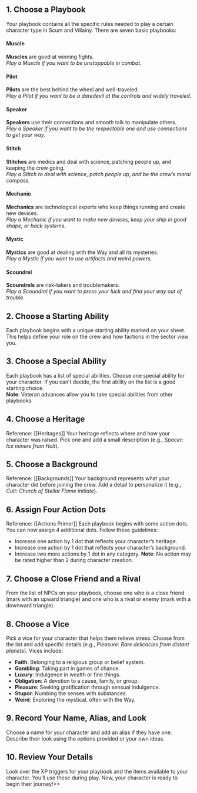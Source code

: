 ## 1. Choose a Playbook
Your playbook contains all the specific rules needed to play a certain character type in Scum and Villainy. There are seven basic playbooks:

#### Muscle
**Muscles** are good at winning fights.  
*Play a Muscle if you want to be unstoppable in combat.*

#### Pilot
**Pilots** are the best behind the wheel and well-traveled.  
*Play a Pilot if you want to be a daredevil at the controls and widely traveled.*

#### Speaker
**Speakers** use their connections and smooth talk to manipulate others.  
*Play a Speaker if you want to be the respectable one and use connections to get your way.*

#### Stitch
**Stitches** are medics and deal with science, patching people up, and keeping the crew going.  
*Play a Stitch to deal with science, patch people up, and be the crew’s moral compass.*

#### Mechanic
**Mechanics** are technological experts who keep things running and create new devices.  
*Play a Mechanic if you want to make new devices, keep your ship in good shape, or hack systems.*

#### Mystic
**Mystics** are good at dealing with the Way and all its mysteries.  
*Play a Mystic if you want to use artifacts and weird powers.*

#### Scoundrel
**Scoundrels** are risk-takers and troublemakers.  
*Play a Scoundrel if you want to press your luck and find your way out of trouble.*

## 2. Choose a Starting Ability
Each playbook begins with a unique starting ability marked on your sheet. This helps define your role on the crew and how factions in the sector view you.

## 3. Choose a Special Ability
Each playbook has a list of special abilities. Choose one special ability for your character. If you can’t decide, the first ability on the list is a good starting choice.  
**Note**: Veteran advances allow you to take special abilities from other playbooks.

## 4. Choose a Heritage
Reference: [[Heritages]]
Your heritage reflects where and how your character was raised. Pick one and add a small description (e.g., *Spacer: Ice miners from Holt*).

## 5. Choose a Background
Reference: [[Backgrounds]]
Your background represents what your character did before joining the crew. Add a detail to personalize it (e.g., *Cult: Church of Stellar Flame initiate*).

## 6. Assign Four Action Dots
Reference: [[Actions Primer]]
Each playbook begins with some action dots. You can now assign 4 additional dots. Follow these guidelines:
- Increase one action by 1 dot that reflects your character’s heritage.
- Increase one action by 1 dot that reflects your character’s background.
- Increase two more actions by 1 dot in any category.
**Note**: No action may be rated higher than 2 during character creation.

## 7. Choose a Close Friend and a Rival
From the list of NPCs on your playbook, choose one who is a close friend (mark with an upward triangle) and one who is a rival or enemy (mark with a downward triangle).

## 8. Choose a Vice
Pick a vice for your character that helps them relieve stress. Choose from the list and add specific details (e.g., *Pleasure: Rare delicacies from distant planets*). Vices include:
- **Faith**: Belonging to a religious group or belief system.
- **Gambling**: Taking part in games of chance.
- **Luxury**: Indulgence in wealth or fine things.
- **Obligation**: A devotion to a cause, family, or group.
- **Pleasure**: Seeking gratification through sensual indulgence.
- **Stupor**: Numbing the senses with substances.
- **Weird**: Exploring the mystical, often with the Way.

## 9. Record Your Name, Alias, and Look
Choose a name for your character and add an alias if they have one. Describe their look using the options provided or your own ideas.

## 10. Review Your Details
Look over the XP triggers for your playbook and the items available to your character. You’ll use these during play. Now, your character is ready to begin their journey!>>